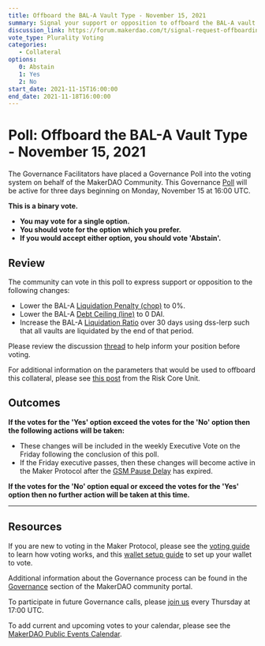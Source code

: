 ```yaml
---
title: Offboard the BAL-A Vault Type - November 15, 2021
summary: Signal your support or opposition to offboard the BAL-A vault type.
discussion_link: https://forum.makerdao.com/t/signal-request-offboarding-matic-comp-aave-and-bal/11184
vote_type: Plurality Voting
categories:
   - Collateral
options:
   0: Abstain
   1: Yes
   2: No
start_date: 2021-11-15T16:00:00
end_date: 2021-11-18T16:00:00
---
```

# Poll: Offboard the BAL-A Vault Type - November 15, 2021

The Governance Facilitators have placed a Governance Poll into the voting system on behalf of the MakerDAO Community. This Governance [Poll](https://community-development.makerdao.com/en/learn/governance/on-chain-gov) will be active for three days beginning on Monday, November 15 at 16:00 UTC.

**This is a binary vote.** 
- **You may vote for a single option.** 
- **You should vote for the option which you prefer.**
- **If you would accept either option, you should vote 'Abstain'.**

## Review

The community can vote in this poll to express support or opposition to the following changes: 
* Lower the BAL-A [Liquidation Penalty (chop)](https://makerdao.world/en/learn/governance/param-liquidation-penalty/) to 0%.
* Lower the BAL-A [Debt Ceiling (line)](https://makerdao.world/en/learn/governance/param-debt-ceiling) to 0 DAI.
* Increase the BAL-A [Liquidation Ratio](https://makerdao.world/en/learn/governance/param-liquidation-ratio/) over 30 days using dss-lerp such that all vaults are liquidated by the end of that period.

Please review the discussion [thread](https://forum.makerdao.com/t/signal-request-offboarding-matic-comp-aave-and-bal/11184) to help inform your position before voting.

For additional information on the parameters that would be used to offboard this collateral, please see [this post](https://forum.makerdao.com/t/proposed-offboarding-collateral-parameters-2/11548) from the Risk Core Unit.

## Outcomes

**If the votes for the 'Yes' option exceed the votes for the 'No' option then the following actions will be taken:**
* These changes will be included in the weekly Executive Vote on the Friday following the conclusion of this poll.
* If the Friday executive passes, then these changes will become active in the Maker Protocol after the [GSM Pause Delay](https://community-development.makerdao.com/en/learn/governance/param-gsm-pause-delay) has expired.

**If the votes for the 'No' option equal or exceed the votes for the 'Yes' option then no further action will be taken at this time.**

---

## Resources

If you are new to voting in the Maker Protocol, please see the [voting guide](https://community-development.makerdao.com/en/learn/governance/how-voting-works/) to learn how voting works, and this [wallet setup guide](https://community-development.makerdao.com/en/learn/governance/voting-setup/) to set up your wallet to vote.

Additional information about the Governance process can be found in the [Governance](https://community-development.makerdao.com/en/learn/governance) section of the MakerDAO community portal.

To participate in future Governance calls, please [join us](https://github.com/makerdao/community/tree/master/governance/governance-and-risk-meetings) every Thursday at 17:00 UTC.

To add current and upcoming votes to your calendar, please see the [MakerDAO Public Events Calendar](https://calendar.google.com/calendar/embed?src=makerdao.com_3efhm2ghipksegl009ktniomdk%40group.calendar.google.com&ctz=UTC&mode=week&showCalendars=0&showPrint=0).
